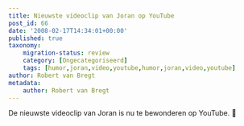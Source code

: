 ```yaml
---
title: Nieuwste videoclip van Joran op YouTube
post_id: 66
date: '2008-02-17T14:34:01+00:00'
published: true
taxonomy:
    migration-status: review
    category: [Ongecategoriseerd]
    tags: [humor,joran,video,youtube,humor,joran,video,youtube]
author: Robert van Bregt
metadata:
    author: Robert van Bregt
---
```

De nieuwste videoclip van Joran is nu te bewonderen op YouTube. 🙂

 